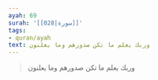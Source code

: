 ```yaml
---
ayah: 69
surah: '[[028|سورة]]'
tags:
- quran/ayah
text: وربك يعلم ما تكن صدورهم وما يعلنون
---
```

> وربك يعلم ما تكن صدورهم وما يعلنون
